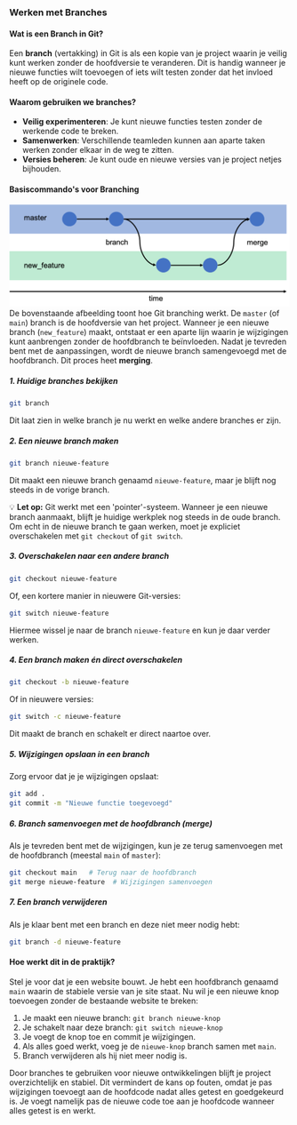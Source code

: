 ### Werken met Branches

#### Wat is een Branch in Git?
Een **branch** (vertakking) in Git is als een kopie van je project waarin je veilig kunt werken zonder de hoofdversie te veranderen. Dit is handig wanneer je nieuwe functies wilt toevoegen of iets wilt testen zonder dat het invloed heeft op de originele code.

#### Waarom gebruiken we branches?
- **Veilig experimenteren**: Je kunt nieuwe functies testen zonder de werkende code te breken.
- **Samenwerken**: Verschillende teamleden kunnen aan aparte taken werken zonder elkaar in de weg te zitten.
- **Versies beheren**: Je kunt oude en nieuwe versies van je project netjes bijhouden.

#### Basiscommando's voor Branching

![Git Branching Illustratie](/images/git_branch_merge.png)
De bovenstaande afbeelding toont hoe Git branching werkt. De `master` (of `main`) branch is de hoofdversie van het project. Wanneer je een nieuwe branch (`new_feature`) maakt, ontstaat er een aparte lijn waarin je wijzigingen kunt aanbrengen zonder de hoofdbranch te beïnvloeden. Nadat je tevreden bent met de aanpassingen, wordt de nieuwe branch samengevoegd met de hoofdbranch. Dit proces heet **merging**.

##### 1. Huidige branches bekijken
```sh
git branch
```
Dit laat zien in welke branch je nu werkt en welke andere branches er zijn.

##### 2. Een nieuwe branch maken
```sh
git branch nieuwe-feature
```
Dit maakt een nieuwe branch genaamd `nieuwe-feature`, maar je blijft nog steeds in de vorige branch. 

💡 **Let op:** Git werkt met een 'pointer'-systeem. Wanneer je een nieuwe branch aanmaakt, blijft je huidige werkplek nog steeds in de oude branch. Om echt in de nieuwe branch te gaan werken, moet je expliciet overschakelen met `git checkout` of `git switch`.

##### 3. Overschakelen naar een andere branch
```sh
git checkout nieuwe-feature
```
Of, een kortere manier in nieuwere Git-versies:
```sh
git switch nieuwe-feature
```
Hiermee wissel je naar de branch `nieuwe-feature` en kun je daar verder werken.

##### 4. Een branch maken én direct overschakelen
```sh
git checkout -b nieuwe-feature
```
Of in nieuwere versies:
```sh
git switch -c nieuwe-feature
```
Dit maakt de branch en schakelt er direct naartoe over.

##### 5. Wijzigingen opslaan in een branch
Zorg ervoor dat je je wijzigingen opslaat:
```sh
git add .
git commit -m "Nieuwe functie toegevoegd"
```

##### 6. Branch samenvoegen met de hoofdbranch (merge)
Als je tevreden bent met de wijzigingen, kun je ze terug samenvoegen met de hoofdbranch (meestal `main` of `master`):
```sh
git checkout main   # Terug naar de hoofdbranch
git merge nieuwe-feature  # Wijzigingen samenvoegen
```

##### 7. Een branch verwijderen
Als je klaar bent met een branch en deze niet meer nodig hebt:
```sh
git branch -d nieuwe-feature
```

#### Hoe werkt dit in de praktijk?
Stel je voor dat je een website bouwt. Je hebt een hoofdbranch genaamd `main` waarin de stabiele versie van je site staat. Nu wil je een nieuwe knop toevoegen zonder de bestaande website te breken:
1. Je maakt een nieuwe branch: `git branch nieuwe-knop`
2. Je schakelt naar deze branch: `git switch nieuwe-knop`
3. Je voegt de knop toe en commit je wijzigingen.
4. Als alles goed werkt, voeg je de `nieuwe-knop` branch samen met `main`.
5. Branch verwijderen als hij niet meer nodig is.

Door branches te gebruiken voor nieuwe ontwikkelingen blijft je project overzichtelijk en stabiel. Dit vermindert de kans op fouten, omdat je pas wijzigingen toevoegt aan de hoofdcode nadat alles getest en goedgekeurd is. Je voegt namelijk pas de nieuwe code toe aan je hoofdcode wanneer alles getest is en werkt.